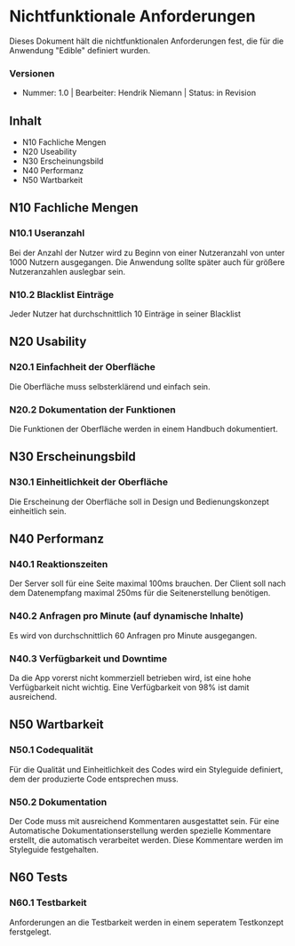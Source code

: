 # Nichtfunktionale Anforderungen

Dieses Dokument hält die nichtfunktionalen Anforderungen fest, die für die Anwendung "Edible"  definiert wurden.

### Versionen

* Nummer: 1.0 | Bearbeiter: Hendrik Niemann | Status: in Revision

## Inhalt
* N10 Fachliche Mengen
* N20 Useability
* N30 Erscheinungsbild
* N40 Performanz
* N50 Wartbarkeit

## N10 Fachliche Mengen

### N10.1 Useranzahl
Bei der Anzahl der Nutzer wird zu Beginn von einer Nutzeranzahl von unter 1000 Nutzern ausgegangen. Die Anwendung sollte später auch für größere Nutzeranzahlen auslegbar sein.

### N10.2 Blacklist Einträge
Jeder Nutzer hat durchschnittlich 10 Einträge in seiner Blacklist

## N20 Usability

### N20.1 Einfachheit der Oberfläche
Die Oberfläche muss selbsterklärend und einfach sein.

### N20.2 Dokumentation der Funktionen
Die Funktionen der Oberfläche werden in einem Handbuch dokumentiert.

## N30 Erscheinungsbild

### N30.1 Einheitlichkeit der Oberfläche
Die Erscheinung der Oberfläche soll in Design und Bedienungskonzept einheitlich sein.

## N40 Performanz

### N40.1 Reaktionszeiten
Der Server soll für eine Seite maximal 100ms brauchen.
Der Client soll nach dem Datenempfang maximal 250ms für die Seitenerstellung benötigen.

### N40.2 Anfragen pro Minute (auf dynamische Inhalte)
Es wird von durchschnittlich 60 Anfragen pro Minute ausgegangen.

### N40.3 Verfügbarkeit und Downtime
Da die App vorerst nicht kommerziell betrieben wird, ist eine hohe Verfügbarkeit nicht wichtig. Eine Verfügbarkeit von 98% ist damit ausreichend.

## N50 Wartbarkeit

### N50.1 Codequalität
Für die Qualität und Einheitlichkeit des Codes wird ein Styleguide definiert, dem der produzierte Code entsprechen muss.

### N50.2 Dokumentation
Der Code muss mit ausreichend Kommentaren ausgestattet sein. Für eine Automatische Dokumentationserstellung werden spezielle Kommentare erstellt, die automatisch verarbeitet werden. Diese Kommentare werden im Styleguide festgehalten.

## N60 Tests

### N60.1 Testbarkeit
Anforderungen an die Testbarkeit werden in einem seperatem Testkonzept ferstgelegt.
